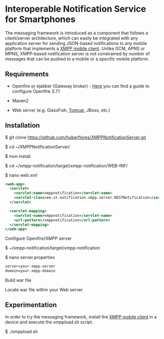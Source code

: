 Interoperable Notification Service for Smartphones
==================================================

The messaging framework is introduced as a component that follows a client/server architecture, which can easily be integrated with any application server for sending JSON-based notifications to any mobile platform that implements a [XMPP mobile client](https://github.com/huberflores/XMPPNotificationClient.git). Unlike GCM, APNS or MPNS, XMPP-based notification server is not constrained by number of messages that can be pushed to a mobile or a specific mobile platform.


Requirements
-------------

- Openfire or ejabber (Gateway broker) - [Here](https://gist.github.com/huberflores/4735608) you can find a guide to configure Openfire 3.7.1

- Maven2

- Web server (e.g. GlassFish, [Tomcat](http://tomcat.apache.org/), JBoss, etc.)



Installation
-------------

  $ git clone https://github.com/huberflores/XMPPNotificationServer.git

  $ cd ~/XMPPNotificationServer/

  $ mvn install

  $ cd ~/xmpp-notification/target/xmpp-notification/WEB-INF/

  $ nano web.xml

```xml
<web-app>
  <servlet>
    <servlet-name>xmppnotification</servlet-name>
    <servlet-class>ee.ut.notification.xmpp.server.RESTNotification</servlet-class>
  </servlet>

  <servlet-mapping>
    <servlet-name>xmppnotification</servlet-name>
    <url-pattern>/xmppnotification</url-pattern>
  </servlet-mapping>
</web-app>
```

Configure Openfire/XMPP server

$ ~/xmpp-notification/target/xmpp-notification

$ nano server.properties

```xml
server=your-xmpp-server
domain=your-xmpp-domain
```

Build war file

Locate war file within your Web server


Experimentation
---------------

In order to try the messaging framework, install the [XMPP mobile client](https://github.com/huberflores/XMPPNotificationClient) in a device and execute the xmppload.sh script.

$ ./xmppload.sh
